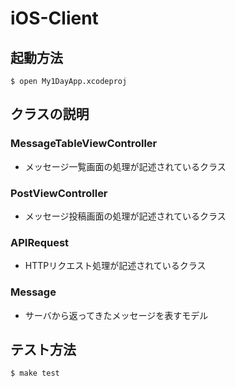 # iOS-Client 

## 起動方法
```
$ open My1DayApp.xcodeproj
```

## クラスの説明
### MessageTableViewController
* メッセージ一覧画面の処理が記述されているクラス

### PostViewController
* メッセージ投稿画面の処理が記述されているクラス

### APIRequest
* HTTPリクエスト処理が記述されているクラス

### Message
* サーバから返ってきたメッセージを表すモデル

## テスト方法
```
$ make test
```
